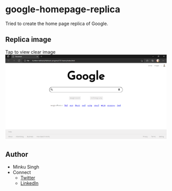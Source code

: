 # google-homepage-replica
Tried to create the home page replica of Google.

## Replica image
Tap to view clear image
![image](google-homepage/image/replica-img.png)

## Author
- Minku Singh
- Connect
    - [Twitter](https://twitter.com/minkusingh_)
    - [LinkedIn](https://www.linkedin.com/in/minku-singh-%F0%9F%91%80-2943a51a5/)